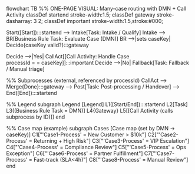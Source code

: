 flowchart TB
  %% ONE-PAGE VISUAL: Many-case routing with DMN + Call Activity
  classDef startend stroke-width:1.5;
  classDef gateway stroke-dasharray: 3 2;
  classDef important stroke-width:1.5,stroke:#000;

  Start([Start]):::startend --> Intake[Task: Intake / Qualify]
  Intake --> BR[Business Rule Task: Evaluate Case (DMN)]
  BR -->|sets caseKey| Decide{caseKey valid?}:::gateway

  Decide -->|Yes| CallAct[[Call Activity: Handle Case<br/>processId = = caseKey]]:::important
  Decide -->|No| Fallback[Task: Fallback / Manual triage]

  %% Subprocesses (external, referenced by processId)
  CallAct --> Merge{Done}:::gateway --> Post[Task: Post-processing / Handover] --> End([End]):::startend

  %% Legend
  subgraph Legend [Legend]
    L1([Start/End]):::startend
    L2[Task]
    L3((Business Rule Task = DMN)]
    L4{Gateway}
    L5[[Call Activity (calls subprocess by ID)]]
  end

  %% Case map (example)
  subgraph Cases [Case map (set by DMN → caseKey)]
    C1["'Case1-Process' = New Customer > $10k"]
    C2["'Case2-Process' = Returning + High Risk"]
    C3["'Case3-Process' = VIP Escalation"]
    C4["'Case4-Process' = Compliance Review"]
    C5["'Case5-Process' = Ops Exception"]
    C6["'Case6-Process' = Partner Fulfillment"]
    C7["'Case7-Process' = Fast-track (SLA<4h)"]
    C8["'Case8-Process' = Manual Review"]
  end
